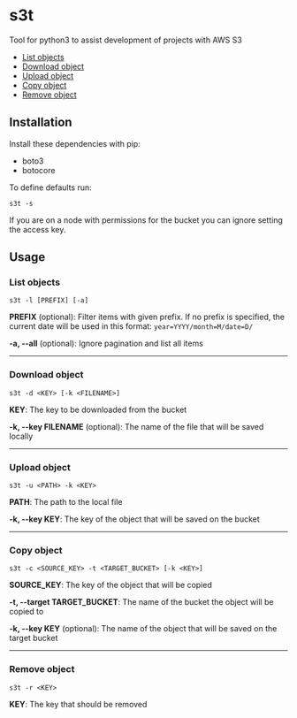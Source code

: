 # s3t
Tool for python3 to assist development of projects with AWS S3

- [List objects](#list-objects)
- [Download object](#download-object)
- [Upload object](#upload-object)
- [Copy object](#copy-object)
- [Remove object](#remove-object)

## Installation
 Install these dependencies with pip:
 - boto3
 - botocore

 To define defaults run:
    
    s3t -s

If you are on a node with permissions for the bucket you can ignore setting the access key.

## Usage

### List objects

    s3t -l [PREFIX] [-a]

**PREFIX** (optional): Filter items with given prefix. If no prefix is specified, the current date will be used in this format: `year=YYYY/month=M/date=D/`

**-a, --all** (optional): Ignore pagination and list all items

---

### Download object

    s3t -d <KEY> [-k <FILENAME>]

**KEY**: The key to be downloaded from the bucket

**-k, --key FILENAME** (optional): The name of the file that will be saved locally

---

### Upload object

    s3t -u <PATH> -k <KEY>

**PATH**: The path to the local file

**-k, --key KEY**: The key of the object that will be saved on the bucket

---

### Copy object

    s3t -c <SOURCE_KEY> -t <TARGET_BUCKET> [-k <KEY>]

**SOURCE_KEY**: The key of the object that will be copied

**-t, --target TARGET_BUCKET**: The name of the bucket the object will be copied to

**-k, --key KEY** (optional): The name of the object that will be saved on the target bucket

---

### Remove object

    s3t -r <KEY>

**KEY**: The key that should be removed